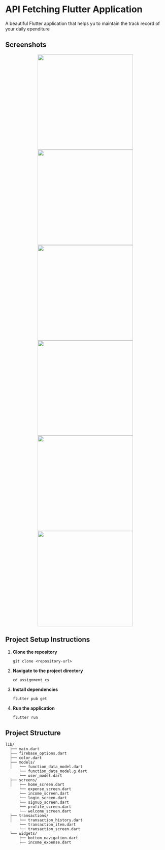 # API Fetching Flutter Application

A beautiful Flutter application that helps yu to maintain the track record of your daily ependiture

## Screenshots

<p align="center">
  <img src="https://github.com/user-attachments/assets/6fcaf88a-7af6-49ee-a5f9-9ec820fb2dfd" width="300">
  <img src="https://github.com/user-attachments/assets/f89e2c38-9f64-4a29-924e-06e85d337079" width="300">
  <img src="https://github.com/user-attachments/assets/b9a22848-3bdf-4431-a976-ef9694e335cd" width="300">
  <img src="https://github.com/user-attachments/assets/bd8b6ce3-3c39-43bc-a7a2-a6ef695583cc" width="300">
  
  <img src="https://github.com/user-attachments/assets/a6473792-066b-480c-acec-c6945c1c1a19" width= "300">
  <img src="https://github.com/user-attachments/assets/0adbceeb-7ee8-4944-8733-ce878a5542b0" width="300">


  
</p>

## Project Setup Instructions

1. **Clone the repository**
   ```
   git clone <repository-url>
   ```

2. **Navigate to the project directory**
   ```
   cd assignment_cs
   ```

3. **Install dependencies**
   ```
   flutter pub get
   ```

4. **Run the application**
   ```
   flutter run
   ```

## Project Structure

```
lib/
  ├── main.dart
  ├── firebase_options.dart
  ├── color.dart                
  ├── models/
  │   └── function_data_model.dart
      └── function_data_model.g.dart
      └── user_model.dart          
  ├── screens/
  │   ├── home_screen.dart       
      └── expense_screen.dart
      └── income_screen.dart
      └── login_screen.dart    
      └── signup_screen.dart
      └── profile_screen.dart
      └── welcome_screen.dart
  ├── transactions/
  │   └── transaction_history.dart
      └── transaction_item.dart
      └── transaction_screen.dart
  └── widgets/
      ├── bottom_navigation.dart        
      ├── income_expense.dart    
```

